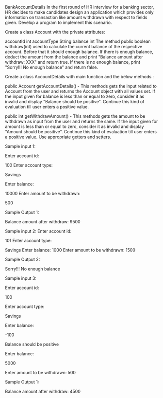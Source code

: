 BankAccountDetails
In the first round of HR interview for a banking sector,  HR decides to make candidates design an application which provides only  information on transaction like amount withdrawn with respect to fields given. Develop a program to implement this scenario. 

Create a class Account with the private attributes: 

accountId  int
accountType String 
balance int
The method public boolean withdraw(int) used  to calculate the current balance of the respective account. Before that it should enough balance.  If there is enough balance, deduct the amount from the balance and print "Balance amount after withdraw: XXX" and return true.  If there is no enough balance, print "Sorry!!! No enough balance" and return false. 

Create a class AccountDetails with main function and the below methods :

public Account getAccountDetails() -  This methods gets the input related to Account from the user and returns the Account object with all values set.  If the input given for balance is less than or equal to zero, consider it as invalid and display "Balance should be positive". Continue this kind of evaluation till user enters a positive value.

public int getWithdrawAmount() -  This methods gets the amount to be withdrawn as input from the user and returns the same.  If the input given for amount is less than or equal to zero, consider it as invalid and display "Amount should be positive". Continue this kind of evaluation till user enters a positive value.
Use appropriate getters and setters.

Sample input 1:

Enter account id:

100
Enter account type:

Savings

Enter balance:

10000
Enter amount to be withdrawn:

500

Sample Output 1:

Balance amount after withdraw: 9500

Sample input 2:
Enter account id:

101
Enter account type:

Savings
Enter balance:
1000
Enter amount to be withdrawn:
1500

Sample Output 2:

Sorry!!! No enough balance



Sample input 3:

Enter account id:

100

Enter account type:

Savings

Enter balance:

-100

Balance should be positive

Enter balance:

5000

Enter amount to be withdrawn:
500

Sample Output 1:

Balance amount after withdraw: 4500

